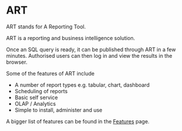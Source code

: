 # ART
ART stands for A Reporting Tool.

ART is a reporting and business intelligence solution.

Once an SQL query is ready, it can be published through ART in a few minutes. Authorised users can then log in and view the results in the browser.

Some of the features of ART include

* A number of report types e.g. tabular, chart, dashboard
* Scheduling of reports
* Basic self service
* OLAP / Analytics
* Simple to install, administer and use

A bigger list of features can be found in the [Features](https://sourceforge.net/p/art/wiki/Features/) page.
